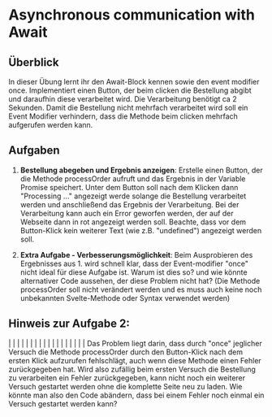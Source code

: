 # Asynchronous communication with Await

## Überblick

In dieser Übung lernt ihr den Await-Block kennen sowie den event modifier once. Implementiert einen Button, der beim clicken die Bestellung abgibt und daraufhin diese verarbeitet wird. Die Verarbeitung benötigt ca 2 Sekunden. Damit die Bestellung nicht mehrfach verarbeitet wird soll ein Event Modifier verhindern, dass die Methode beim clicken mehrfach aufgerufen werden kann.

## Aufgaben

1. **Bestellung abegeben und Ergebnis anzeigen**: Erstelle einen Button, der die Methode processOrder aufruft und das Ergebnis in der Variable Promise speichert. Unter dem Button soll nach dem Klicken dann "Processing ..." angezeigt werde solange die Bestellung verarbeitet werden und anschließend das Ergebnis der Verarbeitung. Bei der Verarbeitung kann auch ein Error geworfen werden, der auf der Webseite dann in rot angezeigt werden soll. Beachte, dass vor dem Button-Klick kein weiterer Text (wie z.B. "undefined") angezeigt werden soll. 

2. **Extra Aufgabe - Verbesserungsmöglichkeit**: Beim Ausprobieren des Ergebnisses aus 1. wird schnell klar, dass der Event-modifier "once" nicht ideal für diese Aufgabe ist. Warum ist dies so? und wie könnte alternativer Code aussehen, der diese Problem nicht hat? (Die Methode processOrder soll nicht verändert werden und es muss auch keine noch unbekannten Svelte-Methode oder Syntax verwendet werden)

## Hinweis zur Aufgabe 2:
|
|
|
|
|
|
|
|
|
|
|
|
|
|
|
|
|
|
Das Problem liegt darin, dass durch "once" jeglicher Versuch die Methode processOrder durch den Button-Klick nach dem ersten Klick aufzurufen fehlschlägt, auch wenn diese Methode einen Fehler zurückgegeben hat. Wird also zufällig beim ersten Versuch die Bestellung zu verarbeiten ein Fehler zurückgegeben, kann nicht noch ein weiterer Versuch gestartet werden ohne die komplette Seite neu zu laden. Wie könnte man also den Code abändern, dass bei einem Fehler noch einmal ein Versuch gestartet werden kann?